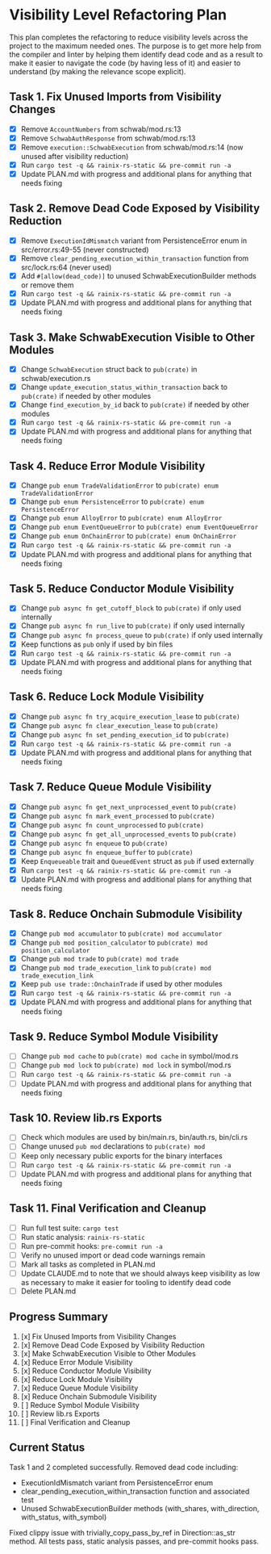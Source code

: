 # Visibility Level Refactoring Plan

This plan completes the refactoring to reduce visibility levels across the
project to the maximum needed ones. The purpose is to get more help from the
compiler and linter by helping them identify dead code and as a result to make
it easier to navigate the code (by having less of it) and easier to understand
(by making the relevance scope explicit).

## Task 1. Fix Unused Imports from Visibility Changes

- [x] Remove `AccountNumbers` from schwab/mod.rs:13
- [x] Remove `SchwabAuthResponse` from schwab/mod.rs:13
- [x] Remove `execution::SchwabExecution` from schwab/mod.rs:14 (now unused
      after visibility reduction)
- [x] Run `cargo test -q && rainix-rs-static && pre-commit run -a`
- [x] Update PLAN.md with progress and additional plans for anything that needs
      fixing

## Task 2. Remove Dead Code Exposed by Visibility Reduction

- [x] Remove `ExecutionIdMismatch` variant from PersistenceError enum in
      src/error.rs:49-55 (never constructed)
- [x] Remove `clear_pending_execution_within_transaction` function from
      src/lock.rs:64 (never used)
- [x] Add `#[allow(dead_code)]` to unused SchwabExecutionBuilder methods or
      remove them
- [x] Run `cargo test -q && rainix-rs-static && pre-commit run -a`
- [x] Update PLAN.md with progress and additional plans for anything that needs
      fixing

## Task 3. Make SchwabExecution Visible to Other Modules

- [x] Change `SchwabExecution` struct back to `pub(crate)` in
      schwab/execution.rs
- [x] Change `update_execution_status_within_transaction` back to `pub(crate)`
      if needed by other modules
- [x] Change `find_execution_by_id` back to `pub(crate)` if needed by other
      modules
- [x] Run `cargo test -q && rainix-rs-static && pre-commit run -a`
- [x] Update PLAN.md with progress and additional plans for anything that needs
      fixing

## Task 4. Reduce Error Module Visibility

- [x] Change `pub enum TradeValidationError` to
      `pub(crate) enum TradeValidationError`
- [x] Change `pub enum PersistenceError` to `pub(crate) enum PersistenceError`
- [x] Change `pub enum AlloyError` to `pub(crate) enum AlloyError`
- [x] Change `pub enum EventQueueError` to `pub(crate) enum EventQueueError`
- [x] Change `pub enum OnChainError` to `pub(crate) enum OnChainError`
- [x] Run `cargo test -q && rainix-rs-static && pre-commit run -a`
- [x] Update PLAN.md with progress and additional plans for anything that needs
      fixing

## Task 5. Reduce Conductor Module Visibility

- [x] Change `pub async fn get_cutoff_block` to `pub(crate)` if only used
      internally
- [x] Change `pub async fn run_live` to `pub(crate)` if only used internally
- [x] Change `pub async fn process_queue` to `pub(crate)` if only used
      internally
- [x] Keep functions as `pub` only if used by bin files
- [x] Run `cargo test -q && rainix-rs-static && pre-commit run -a`
- [x] Update PLAN.md with progress and additional plans for anything that needs
      fixing

## Task 6. Reduce Lock Module Visibility

- [x] Change `pub async fn try_acquire_execution_lease` to `pub(crate)`
- [x] Change `pub async fn clear_execution_lease` to `pub(crate)`
- [x] Change `pub async fn set_pending_execution_id` to `pub(crate)`
- [x] Run `cargo test -q && rainix-rs-static && pre-commit run -a`
- [x] Update PLAN.md with progress and additional plans for anything that needs
      fixing

## Task 7. Reduce Queue Module Visibility

- [x] Change `pub async fn get_next_unprocessed_event` to `pub(crate)`
- [x] Change `pub async fn mark_event_processed` to `pub(crate)`
- [x] Change `pub async fn count_unprocessed` to `pub(crate)`
- [x] Change `pub async fn get_all_unprocessed_events` to `pub(crate)`
- [x] Change `pub async fn enqueue` to `pub(crate)`
- [x] Change `pub async fn enqueue_buffer` to `pub(crate)`
- [x] Keep `Enqueueable` trait and `QueuedEvent` struct as `pub` if used
      externally
- [x] Run `cargo test -q && rainix-rs-static && pre-commit run -a`
- [x] Update PLAN.md with progress and additional plans for anything that needs
      fixing

## Task 8. Reduce Onchain Submodule Visibility

- [x] Change `pub mod accumulator` to `pub(crate) mod accumulator`
- [x] Change `pub mod position_calculator` to
      `pub(crate) mod position_calculator`
- [x] Change `pub mod trade` to `pub(crate) mod trade`
- [x] Change `pub mod trade_execution_link` to
      `pub(crate) mod trade_execution_link`
- [x] Keep `pub use trade::OnchainTrade` if used by other modules
- [x] Run `cargo test -q && rainix-rs-static && pre-commit run -a`
- [x] Update PLAN.md with progress and additional plans for anything that needs
      fixing

## Task 9. Reduce Symbol Module Visibility

- [ ] Change `pub mod cache` to `pub(crate) mod cache` in symbol/mod.rs
- [ ] Change `pub mod lock` to `pub(crate) mod lock` in symbol/mod.rs
- [ ] Run `cargo test -q && rainix-rs-static && pre-commit run -a`
- [ ] Update PLAN.md with progress and additional plans for anything that needs
      fixing

## Task 10. Review lib.rs Exports

- [ ] Check which modules are used by bin/main.rs, bin/auth.rs, bin/cli.rs
- [ ] Change unused `pub mod` declarations to `pub(crate) mod`
- [ ] Keep only necessary public exports for the binary interfaces
- [ ] Run `cargo test -q && rainix-rs-static && pre-commit run -a`
- [ ] Update PLAN.md with progress and additional plans for anything that needs
      fixing

## Task 11. Final Verification and Cleanup

- [ ] Run full test suite: `cargo test`
- [ ] Run static analysis: `rainix-rs-static`
- [ ] Run pre-commit hooks: `pre-commit run -a`
- [ ] Verify no unused import or dead code warnings remain
- [ ] Mark all tasks as completed in PLAN.md
- [ ] Update CLAUDE.md to note that we should always keep visibility as low as
      necessary to make it easier for tooling to identify dead code
- [ ] Delete PLAN.md

## Progress Summary

1. [x] Fix Unused Imports from Visibility Changes
2. [x] Remove Dead Code Exposed by Visibility Reduction
3. [x] Make SchwabExecution Visible to Other Modules
4. [x] Reduce Error Module Visibility
5. [x] Reduce Conductor Module Visibility
6. [x] Reduce Lock Module Visibility
7. [x] Reduce Queue Module Visibility
8. [x] Reduce Onchain Submodule Visibility
9. [ ] Reduce Symbol Module Visibility
10. [ ] Review lib.rs Exports
11. [ ] Final Verification and Cleanup

## Current Status

Task 1 and 2 completed successfully. Removed dead code including:

- ExecutionIdMismatch variant from PersistenceError enum
- clear_pending_execution_within_transaction function and associated test
- Unused SchwabExecutionBuilder methods (with_shares, with_direction,
  with_status, with_symbol)

Fixed clippy issue with trivially_copy_pass_by_ref in Direction::as_str method.
All tests pass, static analysis passes, and pre-commit hooks pass.
